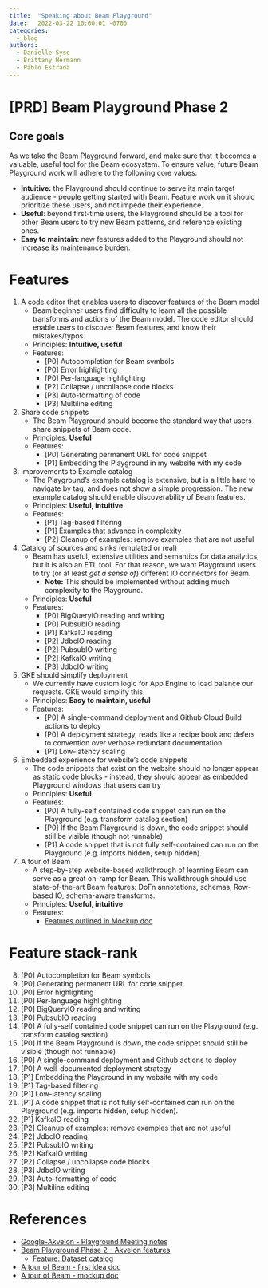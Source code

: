 ```yaml
---
title:  "Speaking about Beam Playground"
date:   2022-03-22 10:00:01 -0700
categories:
  - blog
authors:
  - Danielle Syse
  - Brittany Hermann
  - Pablo Estrada
---
```

<!--
Licensed under the Apache License, Version 2.0 (the "License");
you may not use this file except in compliance with the License.
You may obtain a copy of the License at

http://www.apache.org/licenses/LICENSE-2.0

Unless required by applicable law or agreed to in writing, software
distributed under the License is distributed on an "AS IS" BASIS,
WITHOUT WARRANTIES OR CONDITIONS OF ANY KIND, either express or implied.
See the License for the specific language governing permissions and
limitations under the License.
-->

# [PRD] Beam Playground Phase 2


## Core goals

As we take the Beam Playground forward, and make sure that it becomes a valuable, useful tool for the Beam ecosystem. To ensure value, future Beam Playground work will adhere to the following core values:



* **Intuitive:** the Playground should continue to serve its main target audience - people getting started with Beam. Feature work on it should prioritize these users, and not impede their experience.
* **Useful**: beyond first-time users, the Playground should be a tool for other Beam users to try new Beam patterns, and  reference existing ones.
* **Easy to maintain**: new features added to the Playground should not increase its maintenance burden.


# Features



1. A code editor that enables users to discover features of the Beam model
    * Beam beginner users find difficulty to learn all the possible transforms and actions of the  Beam model. The code editor should enable users to discover  Beam features, and know their mistakes/typos.
    * Principles: **Intuitive, useful**
    * Features:
        * [P0] Autocompletion for Beam symbols
        * [P0] Error highlighting
        * [P0] Per-language highlighting
        * [P2] Collapse / uncollapse code blocks
        * [P3] Auto-formatting of code
        * [P3] Multiline editing
2. Share code snippets
    * The Beam Playground should become the standard way that users share snippets of Beam code.
    * Principles: **Useful**
    * Features:
        * [P0] Generating permanent URL for code snippet
        * [P1] Embedding the Playground in my website with my code
3. Improvements to Example catalog
    * The Playground’s example catalog is extensive, but is a little hard to navigate by tag, and does not show a simple progression. The new example catalog should enable discoverability of Beam features.
    * Principles: **Useful, intuitive**
    * Features:
        * [P1] Tag-based filtering
        * [P1] Examples that advance in complexity
        * [P2] Cleanup of examples: remove examples that are not useful
4. Catalog of sources and sinks (emulated or real)
    * Beam has useful, extensive utilities and semantics for data analytics, but it is also an ETL tool. For that reason, we want Playground users to try (or at least _get a sense of_) different IO connectors for Beam.
        * **Note:** This should be implemented without adding much complexity to the Playground.
    * Principles: **Useful**
    * Features:
        * [P0] BigQueryIO reading and writing
        * [P0] PubsubIO reading
        * [P1] KafkaIO reading
        * [P2] JdbcIO reading
        * [P2] PubsubIO writing
        * [P2] KafkaIO writing
        * [P3] JdbcIO writing
5. GKE should simplify deployment
    * We currently have custom logic for App Engine to load balance our requests. GKE would simplify this.
    * Principles: **Easy to maintain, useful**
    * Features:
        * [P0] A single-command deployment and Github  Cloud Build actions to deploy
        * [P0] A deployment strategy, reads like a recipe book and defers to convention over verbose redundant documentation
        * [P1] Low-latency scaling
6. Embedded experience for website’s code snippets
    * The code snippets that exist on the website should no longer appear as static code blocks - instead, they should appear as embedded Playground windows that users can try
    * Principles: **Useful**
    * Features:
        * [P0] A fully-self contained code snippet can run on the Playground (e.g. transform catalog section)
        * [P0] If the Beam Playground is down, the code snippet should still be visible (though not runnable)
        * [P1] A code snippet that is not fully self-contained can run on the Playground (e.g. imports hidden, setup hidden).
7. A tour of Beam
    * A step-by-step website-based walkthrough of learning Beam can serve as a great on-ramp for Beam. This walkthrough should use state-of-the-art Beam features: DoFn annotations, schemas, Row-based IO, schema-aware transforms.
    * Principles: **Useful, intuitive**
    * Features:
        * [Features outlined in Mockup doc](https://docs.google.com/document/d/1sFdJdJ7U0Y6Tzw1czaP9R_7R8dhnuKUljrvwWSF0PEc/edit)


# Feature stack-rank



8. [P0] Autocompletion for Beam symbols
9. [P0] Generating permanent URL for code snippet
10. [P0] Error highlighting
11. [P0] Per-language highlighting
12. [P0] BigQueryIO reading and writing
13. [P0] PubsubIO reading
14. [P0] A fully-self contained code snippet can run on the Playground (e.g. transform catalog section)
15. [P0] If the Beam Playground is down, the code snippet should still be visible (though not runnable)
16. [P0] A single-command deployment and Github actions to deploy
17. [P0] A well-documented deployment strategy
18. [P1] Embedding the Playground in my website with my code
19. [P1] Tag-based filtering
20. [P1] Low-latency scaling
21. [P1] A code snippet that is not fully self-contained can run on the Playground (e.g. imports hidden, setup hidden).
22. [P1] KafkaIO reading
23. [P2] Cleanup of examples: remove examples that are not useful
24. [P2] JdbcIO reading
25. [P2] PubsubIO writing
26. [P2] KafkaIO writing
27. [P2] Collapse / uncollapse code blocks
28. [P3] JdbcIO writing
29. [P3] Auto-formatting of code
30. [P3] Multiline editing


# References



* [Google-Akvelon - Playground Meeting notes](https://docs.google.com/document/d/172oj39qy0jZtYF8EGt_jwFgPVgl96SvBiz2yh_3dNeI/edit?resourcekey=0-_Sl7YMQbk019PmiZPXQzfw#heading=h.15j9z4uu2cya)
* [Beam Playground Phase 2 - Akvelon features](https://docs.google.com/document/d/1VU9yX4iDrQixG3AwjR8JFo_wq1ht9aNRn3Rgy0LjA7w/edit#heading=h.yo3ds8qvs1gg)
    * [Feature: Dataset catalog](https://docs.google.com/document/d/1Ptec0o3evJlVaodFxPI3XFh-B7TtzJeCq13eMID7Chw/edit)
* [A tour of Beam - first idea doc](https://docs.google.com/document/d/1hz1V-CoiaLGFOGPCRpsfI36aVbbyiLqyARmk-B3EK68/edit?resourcekey=0-gn_ntelsh5dxWU-VN82OcQ)
* [A tour of Beam - mockup doc](https://docs.google.com/document/d/1sFdJdJ7U0Y6Tzw1czaP9R_7R8dhnuKUljrvwWSF0PEc/edit)

